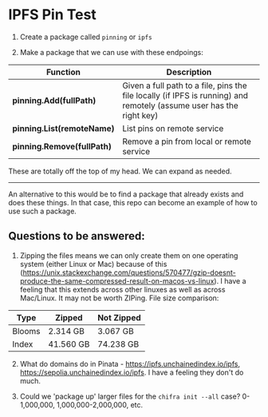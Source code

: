 # IPFS Pin Test

1. Create a package called `pinning` or `ipfs`
   
2. Make a package that we can use with these endpoings:

| Function                   | Description                                                                                                          |
| -------------------------- | -------------------------------------------------------------------------------------------------------------------- |
| **pinning.Add(fullPath)** | Given a full path to a file, pins the file locally (if IPFS is running) and remotely (assume user has the right key) |
| **pinning.List(remoteName)** | List pins on remote service |
| **pinning.Remove(fullPath)** | Remove a pin from local or remote service |

These are totally off the top of my head. We can expand as needed.

------
An alternative to this would be to find a package that already exists and does these things. In that case, this repo can become an example of how to use such a package.


Questions to be answered:
--------------------------
1. Zipping the files means we can only create them on one operating system (either Linux or Mac) because of this (https://unix.stackexchange.com/questions/570477/gzip-doesnt-produce-the-same-compressed-result-on-macos-vs-linux). I have a feeling that this extends across other linuxes as well as across Mac/Linux. It may not be worth ZIPing. File size comparison:

| Type | Zipped | Not Zipped |
|----|----|----|
|Blooms|2.314 GB | 3.067 GB |
|Index|41.560 GB|74.238 GB|

2. What do domains do in Pinata - https://ipfs.unchainedindex.io/ipfs, https://sepolia.unchainedindex.io/ipfs. I have a feeling they don't do much.

3. Could we 'package up' larger files for the `chifra init --all` case? 0-1,000,000, 1,000,000-2,000,000, etc.
